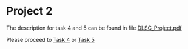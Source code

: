 # Project 2

The description for task 4 and 5 can be found in file [DLSC_Project.pdf](https://github.com/lblum95/Deep_Learning_for_Scientific_Computing/tree/master/Project2/DLSC_Project.pdf)

Please proceed to [Task 4](https://github.com/lblum95/Deep_Learning_for_Scientific_Computing/tree/master/Project2/Project2/Task4) or [Task 5](https://github.com/lblum95/Deep_Learning_for_Scientific_Computing/tree/master/Project2/Project2/Task5)
